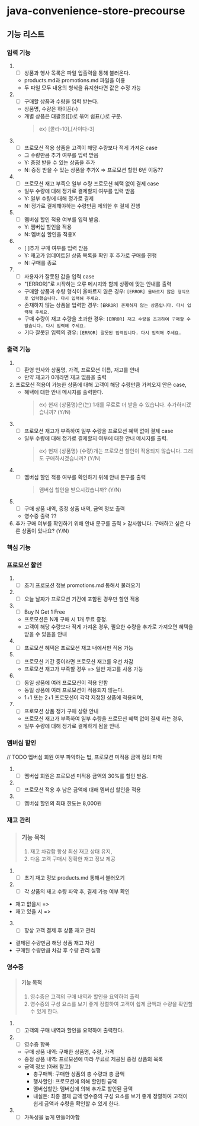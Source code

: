 # java-convenience-store-precourse


## 기능 리스트

### 입력 기능
1. - [ ] 상품과 행사 목록은 파일 입출력을 통해 불러온다.
   - products.md과 promotions.md 파일을 이용
   - 두 파일 모두 내용의 형식을 유지한다면 값은 수정 가능
2. - [ ] 구매할 상품과 수량을 입력 받는다. 
   - 상품명, 수량은 하이픈(-)
   - 개별 상품은 대괄호([])로 묶어 쉼표(,)로 구분.
     >ex) [콜라-10],[사이다-3]
3. - [ ] 프로모션 적용 상품을 고객이 해당 수량보다 적게 가져온 case
   - 그 수량만큼 추가 여부를 입력 받음
   - Y: 증정 받을 수 있는 상품을 추가
   - N: 증정 받을 수 있는 상품을 추가X => 프로모션 할인 6번 이동??
4. - [ ] 프로모션 재고 부족으 일부 수량 프로모션 혜택 없이 결제 case
   - 일부 수량에 대해 정가로 결제할지 여부를 입력 받음
   - Y: 일부 수량에 대해 정가로 결제
   - N: 정가로 결제해야하는 수량만큼 제외한 후 결제 진행
5. - [ ] 멤버십 할인 적용 여부를 입력 받음.
   - Y: 멤버십 할인을 적용
   - N: 멤버십 할인을 적용X
6. - [ ]추가 구매 여부를 입력 받음
   - Y: 재고가 업데이트된 상품 목록을 확인 후 추가로 구매를 진행
   - N: 구매를 종료
7. - [ ] 사용자가 잘못된 값을 입력 case
   - "[ERROR]"로 시작하는 오류 메시지와 함께 상황에 맞는 안내를 출력
   - 구매할 상품과 수량 형식이 올바르지 않은 경우: `[ERROR] 올바르지 않은 형식으로 입력했습니다. 다시 입력해 주세요.`
   - 존재하지 않는 상품을 입력한 경우: `[ERROR] 존재하지 않는 상품입니다. 다시 입력해 주세요.`
   - 구매 수량이 재고 수량을 초과한 경우: `[ERROR] 재고 수량을 초과하여 구매할 수 없습니다. 다시 입력해 주세요.`
   - 기타 잘못된 입력의 경우: `[ERROR] 잘못된 입력입니다. 다시 입력해 주세요.`

### 출력 기능
1. - [ ] 환영 인사와 상품명, 가격, 프로모션 이름, 재고를 안내
   - 만약 재고가 0개라면 재고 없음을 출력
2. 프로모션 적용이 가능한 상품에 대해 고객이 해당 수량만큼 가져오지 안은 case, 
   - 혜택에 대한 안내 메시지를 출력한다.
        > ex) 
        > 현재 {상품명}은(는) 1개를 무료로 더 받을 수 있습니다. 추가하시겠습니까? (Y/N)
3. - [ ] 프로모션 재고가 부족하여 일부 수량을 프로모션 혜택 없이 결제 case 
   - 일부 수량에 대해 정가로 결제할지 여부에 대한 안내 메시지를 출력.
       > ex)
       > 현재 {상품명} {수량}개는 프로모션 할인이 적용되지 않습니다. 그래도 구매하시겠습니까? (Y/N)
4. - [ ] 멤버십 할인 적용 여부를 확인하기 위해 안내 문구를 출력
        > 멤버십 할인을 받으시겠습니까? (Y/N)
5. - [ ] 구매 상품 내역, 증정 상품 내역, 금액 정보 출력 
   -  영수증 출력 ?? 
6. 추가 구매 여부를 확인하기 위해 안내 문구를 출력
        > 감사합니다. 구매하고 싶은 다른 상품이 있나요? (Y/N)




### 핵심 기능

### 프로모션 할인
1. - [ ] 초기 프로모션 정보 promotions.md 통해서 불러오기
2. - [ ] 오늘 날짜가 프로모션 기간에 포함된 경우만 할인 적용
3. - [ ] Buy N Get 1 Free 
   - 프로모션은 N개 구매 시 1개 무료 증정.
   - 고객이 해당 수량보다 적게 가져온 경우, 필요한 수량을 추가로 가져오면 혜택을 받을 수 있음을 안내
4. - [ ] 프로모션 혜택은 프로모션 재고 내에서만 적용 가능
5. - [ ] 프로모션 기간 중이라면 프로모션 재고를 우선 차감
   - 프로모션 재고가 부족할 경우 => 일반 재고를 사용 가능
6. - [ ] 동일 상품에 여러 프로모션이 적용 안함
   - 동일 상품에 여러 프로모션이 적용되지 않는다.
   - 1+1 또는 2+1 프로모션이 각각 지정된 상품에 적용되며,
7. - [ ] 프로모션 상품 정가 구매 상황 안내
   - 프로모션 재고가 부족하여 일부 수량을 프로모션 혜택 없이 결제 하는 경우, 
   - 일부 수량에 대해 정가로 결제하게 됨을 안내.

    
### 멤버십 할인 
// TODO 멥버심 회원 여부 파악하는 법, 프로모션 미적용 금액 정의 파악
1. - [ ] 멤버십 회원은 프로모션 미적용 금액의 30%를 할인 받음.
2. - [ ] 프로모션 적용 후 남은 금액에 대해 멤버십 할인을 적용
3. - [ ] 멤버십 할인의 최대 한도는 8,000원

### 재고 관리 
> ### 기능 목적
> 1. 재고 차감함 항상 최신 재고 상태 유지, 
> 2. 다음 고객 구매시 정확한 재고 정보 제공

1. - [ ] 초기 재고 정보 products.md 통해서 불러오기 
2. - [ ] 각 상품의 재고 수량 파악 후,  결제 가능 여부 확인
  - 재고 없을시 =>   
  - 재고 있을 시 => 
3. - [ ] 항상 고객 결제 후 상품 재고 관리
  - 결제된 수량만큼 해당 상품 재고 차감
  - 구매된 수량만큼 차감 후 수량 관리 실행



### 영수증
> #### 기능 목적
> 1. 영수증은 고객의 구매 내역과 할인을 요약하여 출력
> 2. 영수증의 구성 요소를 보기 좋게 정렬하여 고객이 쉽게 금액과 수량을 확인할 수 있게 한다.

1. - [ ] 고객의 구매 내역과 할인을 요약하여 출력한다.
2. - [ ] 영수증 항목
   - 구매 상품 내역: 구매한 상품명, 수량, 가격
   - 증정 상품 내역: 프로모션에 따라 무료로 제공된 증정 상품의 목록
   - 금액 정보 (아래 참고)
     - 총구매액: 구매한 상품의 총 수량과 총 금액
     - 행사할인: 프로모션에 의해 할인된 금액
     - 멤버십할인: 멤버십에 의해 추가로 할인된 금액
     - 내실돈: 최종 결제 금액
     영수증의 구성 요소를 보기 좋게 정렬하여 고객이 쉽게 금액과 수량을 확인할 수 있게 한다.
3. - [ ] 가독성을 높게 만들어야함 